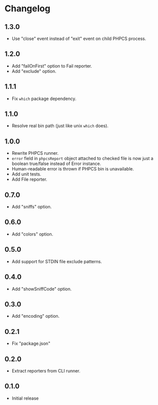 # Changelog

## 1.3.0

- Use "close" event instead of "exit" event on child PHPCS process.

## 1.2.0

- Add "failOnFirst" option to Fail reporter.
- Add "exclude" option.

## 1.1.1

- Fix `which` package dependency.

## 1.1.0

- Resolve real bin path (just like unix `which` does).

## 1.0.0

- Rewrite PHPCS runner.
- `error` field in `phpcsReport` object attached to checked file is now just a
  boolean true/false instead of Error instance.
- Human-readable error is thrown if PHPCS bin is unavailable.
- Add unit tests.
- Add File reporter.

## 0.7.0

- Add "sniffs" option.

## 0.6.0

- Add "colors" option.

## 0.5.0

- Add support for STDIN file exclude patterns.

## 0.4.0

- Add "showSniffCode" option.

## 0.3.0

- Add "encoding" option.

## 0.2.1

- Fix "package.json"

## 0.2.0

- Extract reporters from CLI runner.

## 0.1.0

- Initial release

